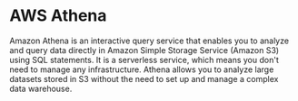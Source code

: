 # AWS Athena
Amazon Athena is an interactive query service that enables you to analyze and query data directly in Amazon Simple Storage Service (Amazon S3) using SQL statements. It is a serverless service, which means you don't need to manage any infrastructure. Athena allows you to analyze large datasets stored in S3 without the need to set up and manage a complex data warehouse.


